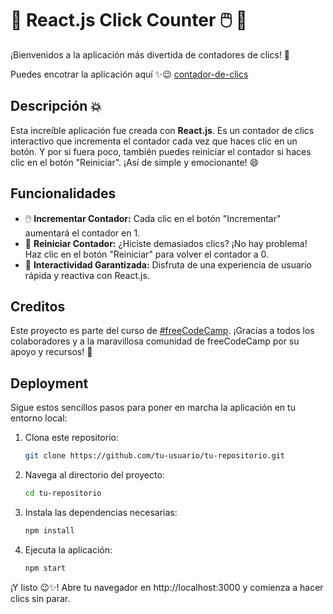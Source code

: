 # 🎉 React.js Click Counter 🖱️ 🎉

¡Bienvenidos a la aplicación más divertida de contadores de clics! 🚀

Puedes encotrar la aplicación aquí ✨😉 [contador-de-clics](https://master--fcc-contador-de-clics.netlify.app/) 

## Descripción 💥

Esta increíble aplicación fue creada con **React.js**. Es un contador de clics interactivo que incrementa el contador cada vez que haces clic en un botón. Y por si fuera poco, también puedes reiniciar el contador si haces clic en el botón "Reiniciar". ¡Así de simple y emocionante! 😄

## Funcionalidades

- 🖱️ **Incrementar Contador:** Cada clic en el botón "Incrementar" aumentará el contador en 1.
- 🔄 **Reiniciar Contador:** ¿Hiciste demasiados clics? ¡No hay problema! Haz clic en el botón "Reiniciar" para volver el contador a 0.
- 🚀 **Interactividad Garantizada:** Disfruta de una experiencia de usuario rápida y reactiva con React.js.

## Creditos
Este proyecto es parte del curso de [#freeCodeCamp](https://www.youtube.com/watch?v=6Jfk8ic3KVk). ¡Gracias a todos los colaboradores y a la maravillosa comunidad de freeCodeCamp por su apoyo y recursos! 🌟

## Deployment

Sigue estos sencillos pasos para poner en marcha la aplicación en tu entorno local:

1. Clona este repositorio:
   ```bash
   git clone https://github.com/tu-usuario/tu-repositorio.git
2. Navega al directorio del proyecto:
    ```bash
    cd tu-repositorio
3. Instala las dependencias necesarias: 
    ```bash
    npm install
4. Ejecuta la aplicación: 
    ```bash
    npm start
¡Y listo 😉✨! Abre tu navegador en http://localhost:3000 y comienza a hacer clics sin parar.


